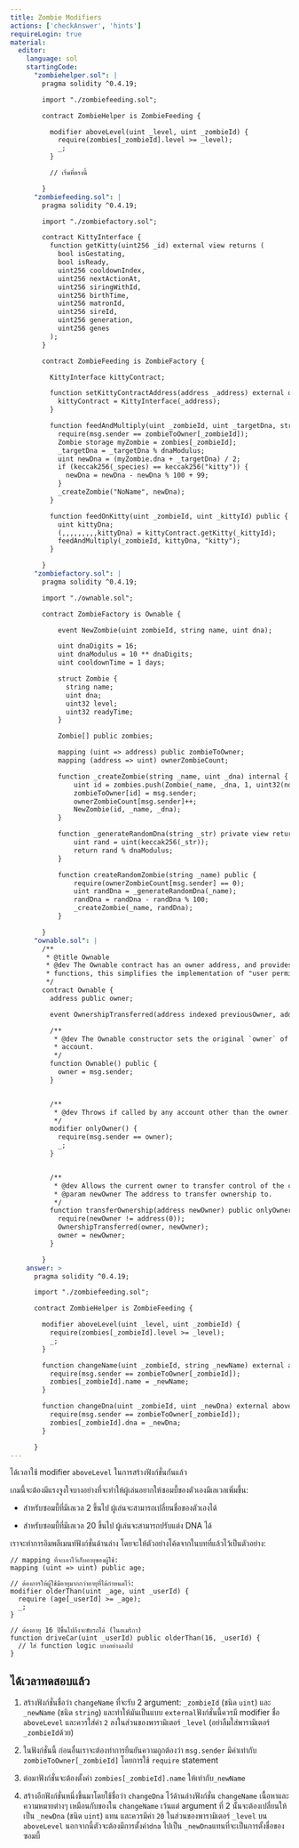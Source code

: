 ```yaml
---
title: Zombie Modifiers
actions: ['checkAnswer', 'hints']
requireLogin: true
material:
  editor:
    language: sol
    startingCode:
      "zombiehelper.sol": |
        pragma solidity ^0.4.19;

        import "./zombiefeeding.sol";

        contract ZombieHelper is ZombieFeeding {

          modifier aboveLevel(uint _level, uint _zombieId) {
            require(zombies[_zombieId].level >= _level);
            _;
          }

          // เริ่มที่ตรงนี้

        }
      "zombiefeeding.sol": |
        pragma solidity ^0.4.19;

        import "./zombiefactory.sol";

        contract KittyInterface {
          function getKitty(uint256 _id) external view returns (
            bool isGestating,
            bool isReady,
            uint256 cooldownIndex,
            uint256 nextActionAt,
            uint256 siringWithId,
            uint256 birthTime,
            uint256 matronId,
            uint256 sireId,
            uint256 generation,
            uint256 genes
          );
        }

        contract ZombieFeeding is ZombieFactory {

          KittyInterface kittyContract;

          function setKittyContractAddress(address _address) external onlyOwner {
            kittyContract = KittyInterface(_address);
          }

          function feedAndMultiply(uint _zombieId, uint _targetDna, string _species) public {
            require(msg.sender == zombieToOwner[_zombieId]);
            Zombie storage myZombie = zombies[_zombieId];
            _targetDna = _targetDna % dnaModulus;
            uint newDna = (myZombie.dna + _targetDna) / 2;
            if (keccak256(_species) == keccak256("kitty")) {
              newDna = newDna - newDna % 100 + 99;
            }
            _createZombie("NoName", newDna);
          }

          function feedOnKitty(uint _zombieId, uint _kittyId) public {
            uint kittyDna;
            (,,,,,,,,,kittyDna) = kittyContract.getKitty(_kittyId);
            feedAndMultiply(_zombieId, kittyDna, "kitty");
          }

        }
      "zombiefactory.sol": |
        pragma solidity ^0.4.19;

        import "./ownable.sol";

        contract ZombieFactory is Ownable {

            event NewZombie(uint zombieId, string name, uint dna);

            uint dnaDigits = 16;
            uint dnaModulus = 10 ** dnaDigits;
            uint cooldownTime = 1 days;

            struct Zombie {
              string name;
              uint dna;
              uint32 level;
              uint32 readyTime;
            }

            Zombie[] public zombies;

            mapping (uint => address) public zombieToOwner;
            mapping (address => uint) ownerZombieCount;

            function _createZombie(string _name, uint _dna) internal {
                uint id = zombies.push(Zombie(_name, _dna, 1, uint32(now + cooldownTime))) - 1;
                zombieToOwner[id] = msg.sender;
                ownerZombieCount[msg.sender]++;
                NewZombie(id, _name, _dna);
            }

            function _generateRandomDna(string _str) private view returns (uint) {
                uint rand = uint(keccak256(_str));
                return rand % dnaModulus;
            }

            function createRandomZombie(string _name) public {
                require(ownerZombieCount[msg.sender] == 0);
                uint randDna = _generateRandomDna(_name);
                randDna = randDna - randDna % 100;
                _createZombie(_name, randDna);
            }

        }
      "ownable.sol": |
        /**
         * @title Ownable
         * @dev The Ownable contract has an owner address, and provides basic authorization control
         * functions, this simplifies the implementation of "user permissions".
         */
        contract Ownable {
          address public owner;

          event OwnershipTransferred(address indexed previousOwner, address indexed newOwner);

          /**
           * @dev The Ownable constructor sets the original `owner` of the contract to the sender
           * account.
           */
          function Ownable() public {
            owner = msg.sender;
          }


          /**
           * @dev Throws if called by any account other than the owner.
           */
          modifier onlyOwner() {
            require(msg.sender == owner);
            _;
          }


          /**
           * @dev Allows the current owner to transfer control of the contract to a newOwner.
           * @param newOwner The address to transfer ownership to.
           */
          function transferOwnership(address newOwner) public onlyOwner {
            require(newOwner != address(0));
            OwnershipTransferred(owner, newOwner);
            owner = newOwner;
          }

        }
    answer: >
      pragma solidity ^0.4.19;

      import "./zombiefeeding.sol";

      contract ZombieHelper is ZombieFeeding {

        modifier aboveLevel(uint _level, uint _zombieId) {
          require(zombies[_zombieId].level >= _level);
          _;
        }

        function changeName(uint _zombieId, string _newName) external aboveLevel(2, _zombieId) {
          require(msg.sender == zombieToOwner[_zombieId]);
          zombies[_zombieId].name = _newName;
        }

        function changeDna(uint _zombieId, uint _newDna) external aboveLevel(20, _zombieId) {
          require(msg.sender == zombieToOwner[_zombieId]);
          zombies[_zombieId].dna = _newDna;
        }

      }
---
```


ได้เวลาใช้ modifier `aboveLevel` ในการสร้างฟังก์ชั่นกันแล้ว

เกมนี้จะต้องมีแรงจูงใจบางอย่างที่จะทำให้ผู้เล่นอยากให้ซอมบี้ของตัวเองมีเลเวลเพิ่มขึ้น:

- สำหรับซอมบี้ที่มีเลเวล 2 ขึ้นไป ผู้เล่นจะสามารถเปลี่ยนชื่อของตัวเองได้

- สำหรับซอมบี้ที่มีเลเวล 20 ขึ้นไป ผู้เล่นจะสามารถปรับแต่ง DNA ได้

เราจะทำการอิมพลีเมนท์ฟังก์ชั่นด้านล่าง โดยจะให้ตัวอย่างโค้ดจากในบทที่แล้วไว้เป็นตัวอย่าง:

```
// mapping ที่จะเอาไว้เก็บอายุของผู้ใช้:
mapping (uint => uint) public age;

// ต้องการให้ผู้ใช้มีอายุมากกว่าอายุที่ได้กำหนดไว้:
modifier olderThan(uint _age, uint _userId) {
  require (age[_userId] >= _age);
  _;
}

// ต้องอายุ 16 ปีขึ้นไปถึงจะขับรถได้ (ในอเมริกา)
function driveCar(uint _userId) public olderThan(16, _userId) {
  // ใส่ function logic บางอย่างลงไป
}
```

## ได้เวลาทดสอบแล้ว

1. สร้างฟังก์ชั่นชื่อว่า `changeName` ที่จะรับ 2 argument: `_zombieId` (ชนิด `uint`) และ `_newName` (ชนิด `string`) และทำให้มันเป็นแบบ `external`ฟังก์ชั่นนี้ควรมี modifier ชื่อ `aboveLevel` และควรใส่ค่า  `2` ลงในส่วนของพารามิเตอร์ `_level` (อย่าลืมใส่พารามิเตอร์ `_zombieId`ด้วย)

2. ในฟังก์ชั่นนี้ ก่อนอื่นเราจะต้องทำการยืนยันความถูกต้องว่า `msg.sender` มีค่าเท่ากับ `zombieToOwner[_zombieId]` โดยการใช้ `require` statement

3. ต่อมาฟังก์ชั่นจะต้องตั้งค่า `zombies[_zombieId].name` ให้เท่ากับ`_newName`

3. สร้างอีกฟังก์ชั่นหนึ่งขึ้นมาโดยใช้ชื่อว่า `changeDna` ไว้ด้านล่างฟังก์ชั่น `changeName` เนื้อหาและความหมายต่างๆ เหมือนกับของใน `changeName` เว้นแต่ argument ที่ 2 นั้นจะต้องเปลี่ยนให้เป็น `_newDna` (ชนิด `uint`) แทน และควรมีค่า `20` ในส่วนของพารามิเตอร์ `_level` บน `aboveLevel` นอกจากนี้ตัวจะต้องมีการตั้งค่า`dna` ไปเป็น `_newDna`แทนที่จะเป็นการตั้งชื่อของซอมบี้
